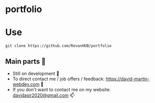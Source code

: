 # portfolio
# Use 
``` git clone https://github.com/RevanHUB/portfolio ```
##   Main parts 🥳
- Still on development  🔭
-  To direct contact me / job offers / feedback: https://david-martin-webdev.com 💬
-  If you don't want to contact me on my website: davidasir2020@gmail.com 📫

